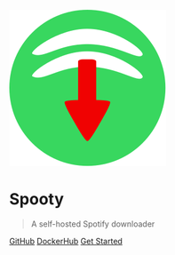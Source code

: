 ![logo](assets/logo.svg)

# Spooty

> A self-hosted Spotify downloader

[GitHub](https://github.com/Raiper34/spooty)
[DockerHub](https://hub.docker.com/repository/docker/raiper34/spooty/general)
[Get Started](docker.md)